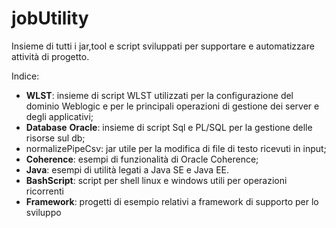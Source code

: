 # jobUtility
Insieme di tutti i jar,tool e script sviluppati per supportare e automatizzare attività di progetto. 

Indice:
* **WLST**: insieme di script WLST utilizzati per la configurazione del dominio Weblogic e per le principali operazioni di gestione dei server e degli applicativi;
* **Database** **Oracle**: insieme di script Sql e PL/SQL per la gestione delle risorse sul db;
* normalizePipeCsv: jar utile per la modifica di file di testo ricevuti in input;
* **Coherence**: esempi di funzionalità di Oracle Coherence;
* **Java**: esempi di utilità legati a Java SE e Java EE.
* **BashScript**: script per shell linux e windows utili per operazioni ricorrenti
* **Framework**: progetti di esempio relativi a framework di supporto per lo sviluppo
